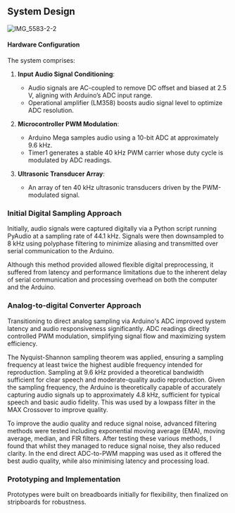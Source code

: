 ## System Design

![IMG_5583-2-2](https://github.com/user-attachments/assets/22096e95-4d62-4635-a6c1-b8ef8e7a7f68)

#### Hardware Configuration
The system comprises:

1. **Input Audio Signal Conditioning**:
   - Audio signals are AC-coupled to remove DC offset and biased at 2.5 V, aligning with Arduino’s ADC input range.
   - Operational amplifier (LM358) boosts audio signal level to optimize ADC resolution.

2. **Microcontroller PWM Modulation**:
   - Arduino Mega samples audio using a 10-bit ADC at approximately 9.6 kHz.
   - Timer1 generates a stable 40 kHz PWM carrier whose duty cycle is modulated by ADC readings.

3. **Ultrasonic Transducer Array**:
   - An array of ten 40 kHz ultrasonic transducers driven by the PWM-modulated signal.

### Initial Digital Sampling Approach
Initially, audio signals were captured digitally via a Python script running PyAudio at a sampling rate of 44.1 kHz. Signals were then downsampled to 8 kHz using polyphase filtering to minimize aliasing and transmitted over serial communication to the Arduino.

Although this method provided allowed flexible digital preprocessing, it suffered from latency and performance limitations due to the inherent delay of serial communication and processing overhead on both the computer and the Arduino.

### Analog-to-digital Converter Approach
Transitioning to direct analog sampling via Arduino's ADC improved system latency and audio responsiveness significantly. ADC readings directly controlled PWM modulation, simplifying signal flow and maximizing system efficiency.

The Nyquist-Shannon sampling theorem was applied, ensuring a sampling frequency at least twice the highest audible frequency intended for reproduction. Sampling at 9.6 kHz provided a theoretical bandwidth sufficient for clear speech and moderate-quality audio reproduction. Given the sampling frequency, the Arduino is theoretically capable of accurately capturing audio signals up to approximately 4.8 kHz, sufficient for typical speech and basic audio fidelity. This was used by a lowpass filter in the MAX Crossover to improve quality.

To improve the audio quality and reduce signal noise, advanced filtering methods were tested including exponential moving average (EMA), moving average, median, and FIR filters. After testing these various methods, I found that whilst they managed to reduce signal noise, they also reduced clarity. In the end direct ADC-to-PWM mapping was used as it offered the best audio quality, while also minimising latency and processing load.

### Prototyping and Implementation
Prototypes were built on breadboards initially for flexibility, then finalized on stripboards for robustness.

